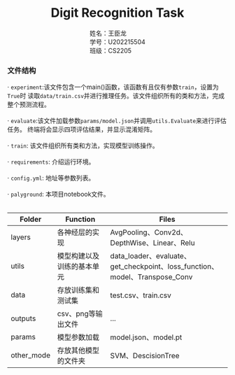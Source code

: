 # <center>Digit Recognition Task</center>
<div style="text-align: center;">
    <div style="display: inline-block; text-align: left;">
        姓名：王臣龙<br>
        学号：U202215504<br>
        班级：CS2205
    </div>
</div>

### 文件结构<br>
· `experiment`:该文件包含一个main()函数，该函数有且仅有参数`train`，设置为`True`时
读取`data/train.csv`并进行推理任务。该文件组织所有的类和方法，完成整个预测流程。<br><br>
· `evaluate`:该文件加载参数`params/model.json`并调用`utils.Evaluate`来进行评估任务。
终端将会显示四项评估结果，并显示混淆矩阵。<br><br>
· `train`: 该文件组织所有类和方法，实现模型训练操作。<br><br>
· `requirements`: 介绍运行环境。<br><br>
· `config.yml`: 地址等参数列表。<br><br>
· `palyground`: 本项目notebook文件。<br><br>

| Folder     | Function      | Files                                                                  |
|------------|---------------|------------------------------------------------------------------------|
| layers     | 各神经层的实现       | AvgPooling、Conv2d、DepthWise、Linear、Relu                                | 
| utils      | 模型构建以及训练的基本单元 | data_loader、evaluate、get_checkpoint、loss_function、model、Transpose_Conv | 
| data       | 存放训练集和测试集     | test.csv、train.csv                                                     | 
| outputs    | csv、png等输出文件  | ...                                                                    | 
| params     | 模型参数加载        | model.json、model.pt                                                    |  
| other_mode | 存放其他模型的文件夹    | SVM、DescisionTree                                                      | 



